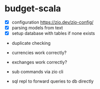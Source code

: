 # budget-scala

- [x] configuration https://zio.dev/zio-config/
- [x] parsing models from text
- [x] setup database with tables if none exists

- duplicate checking
- currencies work correctly?
- exchanges work correctly?

- sub commands via zio cli
- sql repl to forward queries to db directly
